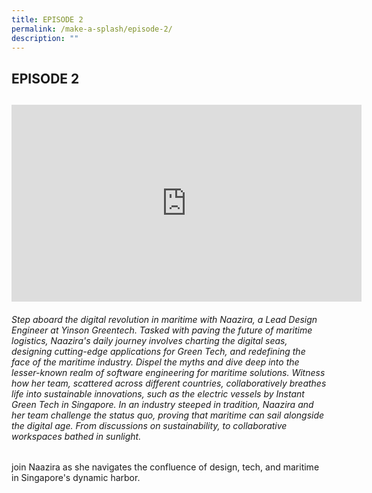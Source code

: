 ```yaml
---
title: EPISODE 2
permalink: /make-a-splash/episode-2/
description: ""
---
```

## EPISODE 2
## 
<iframe allowfullscreen="" allow="accelerometer; autoplay; clipboard-write; encrypted-media; gyroscope; picture-in-picture; web-share" frameborder="0" title="YouTube video player" src="https://www.youtube.com/embed/1rbu6PWARtw?si=dDuz8BSxvPsLGLPx" height="315" width="560"></iframe>

###### Step aboard the digital revolution in maritime with Naazira, a Lead Design Engineer at Yinson Greentech. Tasked with paving the future of maritime logistics, Naazira's daily journey involves charting the digital seas, designing cutting-edge applications for Green Tech, and redefining the face of the maritime industry. Dispel the myths and dive deep into the lesser-known realm of software engineering for maritime solutions. Witness how her team, scattered across different countries, collaboratively breathes life into sustainable innovations, such as the electric vessels by Instant Green Tech in Singapore. In an industry steeped in tradition, Naazira and her team challenge the status quo, proving that maritime can sail alongside the digital age. From discussions on sustainability, to collaborative workspaces bathed in sunlight.&nbsp;

join Naazira as she navigates the confluence of design, tech, and maritime in Singapore's dynamic harbor.